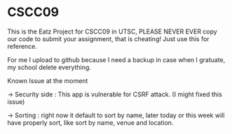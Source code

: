 CSCC09
======
This is the Eatz Project for CSCC09 in UTSC, PLEASE NEVER EVER copy our code to submit your assignment, that is cheating! 
Just use this for reference. 

For me I upload to github because I need a backup in case when I gratuate, my school delete everything.

Known Issue at the moment

-> Security side : This app is vulnerable for CSRF attack. (I might fixed this issue)

-> Sorting : right now it default to sort by name, later today or this week will have properly sort, like sort by name, venue and location.
